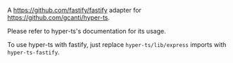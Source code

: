 A https://github.com/fastify/fastify adapter for https://github.com/gcanti/hyper-ts.

Please refer to hyper-ts's documentation for its usage.

To use hyper-ts with fastify, just replace `hyper-ts/lib/express` imports with `hyper-ts-fastify`.

